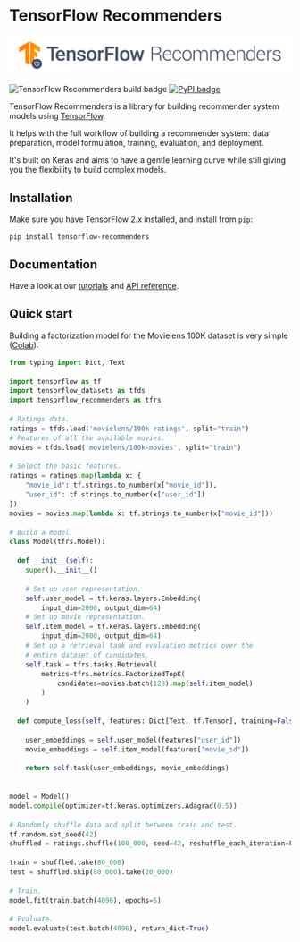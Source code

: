 # TensorFlow Recommenders

![TensorFlow Recommenders logo](assets/full_logo.png)

![TensorFlow Recommenders build badge](https://github.com/tensorflow/recommenders/workflows/TensorFlow%20Recommenders/badge.svg)
[![PyPI badge](https://img.shields.io/pypi/v/tensorflow-recommenders.svg)](https://pypi.python.org/pypi/tensorflow-recommenders/)

TensorFlow Recommenders is a library for building recommender system models
using [TensorFlow](https://www.tensorflow.org).

It helps with the full workflow of building a recommender system: data
preparation, model formulation, training, evaluation, and deployment.

It's built on Keras and aims to have a gentle learning curve while still giving
you the flexibility to build complex models.

## Installation

Make sure you have TensorFlow 2.x installed, and install from `pip`:

```shell
pip install tensorflow-recommenders
```

## Documentation

Have a look at our
[tutorials](https://tensorflow.org/recommenders/examples/quickstart) and
[API reference](https://www.tensorflow.org/recommenders/api_docs/python/tfrs/).

## Quick start

Building a factorization model for the Movielens 100K dataset is very simple
([Colab](https://tensorflow.org/recommenders/examples/quickstart)):

```python
from typing import Dict, Text

import tensorflow as tf
import tensorflow_datasets as tfds
import tensorflow_recommenders as tfrs

# Ratings data.
ratings = tfds.load('movielens/100k-ratings', split="train")
# Features of all the available movies.
movies = tfds.load('movielens/100k-movies', split="train")

# Select the basic features.
ratings = ratings.map(lambda x: {
    "movie_id": tf.strings.to_number(x["movie_id"]),
    "user_id": tf.strings.to_number(x["user_id"])
})
movies = movies.map(lambda x: tf.strings.to_number(x["movie_id"]))

# Build a model.
class Model(tfrs.Model):

  def __init__(self):
    super().__init__()

    # Set up user representation.
    self.user_model = tf.keras.layers.Embedding(
        input_dim=2000, output_dim=64)
    # Set up movie representation.
    self.item_model = tf.keras.layers.Embedding(
        input_dim=2000, output_dim=64)
    # Set up a retrieval task and evaluation metrics over the
    # entire dataset of candidates.
    self.task = tfrs.tasks.Retrieval(
        metrics=tfrs.metrics.FactorizedTopK(
            candidates=movies.batch(128).map(self.item_model)
        )
    )

  def compute_loss(self, features: Dict[Text, tf.Tensor], training=False) -> tf.Tensor:

    user_embeddings = self.user_model(features["user_id"])
    movie_embeddings = self.item_model(features["movie_id"])

    return self.task(user_embeddings, movie_embeddings)


model = Model()
model.compile(optimizer=tf.keras.optimizers.Adagrad(0.5))

# Randomly shuffle data and split between train and test.
tf.random.set_seed(42)
shuffled = ratings.shuffle(100_000, seed=42, reshuffle_each_iteration=False)

train = shuffled.take(80_000)
test = shuffled.skip(80_000).take(20_000)

# Train.
model.fit(train.batch(4096), epochs=5)

# Evaluate.
model.evaluate(test.batch(4096), return_dict=True)
```
